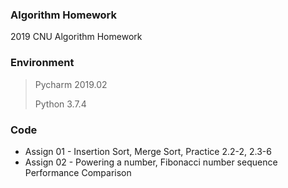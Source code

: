 ### Algorithm Homework

2019 CNU Algorithm Homework

### Environment

>Pycharm 2019.02
>
>Python 3.7.4

### Code

* Assign 01 - Insertion Sort, Merge Sort, Practice 2.2-2, 2.3-6
* Assign 02 - Powering a number, Fibonacci number sequence Performance Comparison